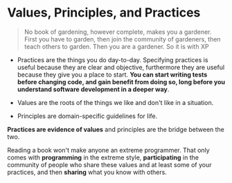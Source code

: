 # Values, Principles, and Practices
> No book of gardening, however complete, makes you a gardener. First you have to garden, then join the community of gardeners, then teach others to garden. Then you are a gardener. So it is with XP

* Practices are the things you do day-to-day.
Specifying practices is useful because they are clear and objective, furthermore they are useful because they give you a place to start.
**You can start writing tests before changing code, and gain benefit from doing so, long before you understand software development in a deeper way**.

* Values are the roots of the things we like and don't like in a situation.

* Principles are domain-specific guidelines for life.

**Practices are evidence of values** and principles are the bridge between the two.

Reading a book won't make anyone an extreme programmer. That only comes with **programming** in the extreme style, **participating** in the community of people who share these values and at least some of your practices, and then **sharing** what you know with others.
